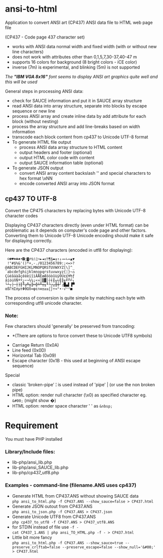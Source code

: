 # ansi-to-html
Application to convert ANSI art (CP437) ANSI data file to HTML web page file

(CP437 - Code page 437 character set)

- works with ANSI data normal width and fixed width (with or without new line characters)
- does not work with attributes other than 0,1,5,7,30-37,40-47 m
- supports 16 colors for background (8 bright colors - iCE color)
- inverse (7m) is experimental, and blinking (5m) is not supported

_The ***"IBM VGA 8x16"*** font seems to display ANSI art graphics quite well and this will be used_

General steps in processing ANSI data:
   - check for SAUCE information and put it in SAUCE array structure
   - read ANSI data into array structure, separate into blocks by escape sequence or new line
   - process ANSI array and create inline data by add attribute for each block (without nesting)
   - process the array structure and add line-breaks based on width information
   - transcode each block content from cp437 to Unicode UTF-8 format
   - To generate HTML file output 
       - process ANSI data array structure to HTML content
       - output headers and footer (optional)
       - output HTML color code with content
       - output SAUCE information table (optional)
   - To generate JSON output 
       - convert ANSI array content backslash '\' and special characters to hex format \xNN
       - encode converted ANSI array into JSON format


## cp437 TO UTF-8
Convert the CP475 characters by replacing bytes with Unicode UTF-8 character codes

Displaying CP437 characters directly (even under HTML format) can be problematic as it depends on computer's code page and other factors.
Converting them to Unicode UTF-8 Unicode encoding should make it safe for displaying correctly.

Here are the CP437 characters (encoded in utf8 for displaying):
```ansi
 ☺☻♥♦♣♠•◘○◙♂♀♪♫☼►◄↕‼¶§▬↨↑↓→←∟↔▲▼ 
 !"#$%&'()*+,-./0123456789:;<=>?
@ABCDEFGHIJKLMNOPQRSTUVWXYZ[\]^_
`abcdefghijklmnopqrstuvwxyz{¦}~⌂
ÇüéâäàåçêëèïîìÄÅÉæÆôöòûùÿÖÜ¢£¥₧ƒ
áíóúñÑªº¿⌐¬½¼¡«»░▒▓│┤╡╢╖╕╣║╗╝╜╛┐
└┴┬├─┼╞╟╚╔╩╦╠═╬╧╨╤╥╙╘╒╓╫╪┘┌█▄▌▐▀
αßΓπΣσµτΦΘΩδ∞φε∩≡±≥≤⌠⌡÷≈°∙·√ⁿ²■ 
```
The process of conversion is quite simple by matching each byte with corresponding utf8 unicode character.

### Note:
Few characters should 'generally' be preserved from trancoding:
  * \*(There are options to force convert these to Unicode UTF8 symbols)
  - Carriage Return (0x0A)
  - Line feed (0x0D)
  - Horizontal Tab (0x09) 
  - Escape character (0x1B - this used at beginning of ANSI escape sequence)

Special
  - classic 'broken-pipe' ¦ is used instead of 'pipe' | (or use the non broken pipe)
  - HTML option: render null character (\x0) as specified character eg. ``&#00;`` (might show &#00;)
  - HTML option: render space character ' ' as ``&nbsp;``



# Requirement
You must have PHP installed

### Library/Include files:
* lib-php/ansi_lib.php
* lib-php/ansi_SAUCE_lib.php
* lib-php/cp437_utf8.php

### Examples - command-line (filename.ANS uses cp437) 
* Generate HTML from CP437.ANS without showing SAUCE data\
```php ansi_to_html.php -f CP437.ANS --show_sauce=false > CP437.html```
* Generate JSON outout from CP437.ANS \
```php ansi_to_json.php -f CP437.ANS > CP437.json```
* Generate Unicode UTF8 from  CP437.ANS\
```php cp437_to_utf8 -f CP437.ANS > CP437_utf8.ANS```
* for STDIN instead of file use ```-f -``` \
```cat CP437_1.ANS | php ansi_TO_HTML.php -f - > CP437.html ```
* Little bit more fancy \
```php ansi_to_html.php -f CP437.ANS --show_sauce=true --preserve_crlftab=false --preserve_escape=false --show_null='&#00;' > CP437.html```
 
